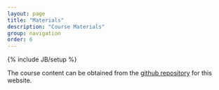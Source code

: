 ```yaml
---
layout: page
title: "Materials"
description: "Course Materials"
group: navigation
order: 6
---
```


{% include JB/setup %}

The course content can be obtained from the [github repository](https://github.com/DS-100/sp17/tree/master/materials) for this website.

